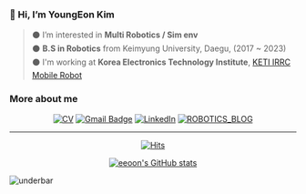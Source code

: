 <!-- ![header](https://capsule-render.vercel.app/api?type=slice&color=auto&height=100&section=header&text=capsule%20render&fontSize=0) -->

### 👋 Hi, I’m YoungEon Kim  
  
> ⚫ I’m interested in **Multi Robotics / Sim env**  
> ⚫ **B.S in Robotics** from Keimyung University, Daegu,  (2017 ~ 2023)  
> ⚫ I'm working at **Korea Electronics Technology Institute**, [KETI IRRC Mobile Robot](https://github.com/KETI-MoRo)  

<!-- ⁉️ 🌱 -->
### More about me

<div align=center>

[![CV](http://img.shields.io/badge/-CV-black?style=flat-square&logo=github&link=https://davinci-ai.tistory.com/)](https://github.com/eeoon/eeoon/blob/main/CV.pdf)
[![Gmail Badge](https://img.shields.io/badge/Gmail-d14836?style=flat-square&logo=Gmail&logoColor=white&link=mailto:kyu8456@gmail.com)](mailto:kyu8456@gmail.com)
[![LinkedIn](https://img.shields.io/badge/-LinkedIn-0077b5?style=round-square&logo=linkedin&logoColor=white&link=https://www.linkedin.com/in/영언-김-88695a2a7/)](https://www.linkedin.com/in/영언-김-88695a2a7/)
[![ROBOTICS_BLOG](https://img.shields.io/badge/Robotics%20blog-%23181717?style=flat&logo=Github)](https://eeoon.github.io)

---

</div>

<div align=center>

[![Hits](https://hits.seeyoufarm.com/api/count/incr/badge.svg?url=https%3A%2F%2Fgithub.com%2Feeoon&count_bg=%233DC88E&title_bg=%23555555&icon=&icon_color=%23E7E7E7&title=hits&edge_flat=false)](https://hits.seeyoufarm.com)  

</div>

<div align=center>
  
[![eeoon's GitHub stats](https://github-readme-stats-git-masterrstaa-rickstaa.vercel.app/api?username=eeoon&count_private=true
)](https://github.com/anuraghazra/github-readme-stats)
  
</div>

![underbar](https://capsule-render.vercel.app/api?type=waving&&color=gradient&height=70&section=footer&fontSize=60)
<!--
<a href="https://mail.google.com/" target="_blank"><img src="https://img.shields.io/badge/ehdud971119@gmail.com-red?style=flat-square&logo=Gmail&logoColor=white"/></a> [![CV](http://img.shields.io/badge/-CV-black?style=flat-square&logo=github&link=https://davinci-ai.tistory.com/)](https://github.com/KimDoYoung1997/KimDoYoung1997/blob/main/CV/231030_%EA%B9%80%EB%8F%84%EC%98%81_CV.pdf) 
-->
  
<!--
- 💞️ I’m looking to collaborate on ...
- 📫 How to reach me ...
- 😄 Pronouns: ...
- ⚡ Fun fact: ...
-->
<!---
kyu8456/kyu8456 is a ✨ special ✨ repository because its `README.md` (this file) appears on your GitHub profile.
You can click the Preview link to take a look at your changes.
--->

<!-- ![Anurag's GitHub stats](https://github-readme-stats.vercel.app/api?username=eeoon&show_icons=true&theme=radical) -->
